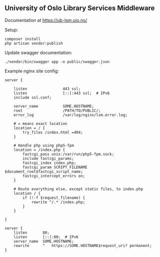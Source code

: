 ## University of Oslo Library Services Middleware

Documentation at https://ub-lsm.uio.no/

Setup:

    composer install
    php artisan vendor:publish

Update swagger documentation:

    ./vendor/bin/swagger app -o public/swagger.json

Example nginx site config:

```
server {

    listen                443 ssl;
    listen                [::]:443 ssl;  # IPv6
    include ssl.conf;

    server_name           SOME.HOSTNAME;
    root                  /PATH/TO/PUBLIC/;
    error_log             /var/log/nginx/lsm.error.log;

    # = means exact location
    location = / {
        try_files /index.html =404;
    }

    # Handle php using php5-fpm
    location = /index.php {
        fastcgi_pass unix:/var/run/php5-fpm.sock;
        include fastcgi_params;
        fastcgi_index index.php;
        fastcgi_param SCRIPT_FILENAME $document_root$fastcgi_script_name;
        fastcgi_intercept_errors on;
    }

    # Route everything else, except static files, to index.php
    location / {
        if (!-f $request_filename) {
            rewrite ^/.* /index.php;
        }
    }

}

server {
    listen       80;
    listen       [::]:80;  # IPv6
    server_name  SOME.HOSTNAME;
    rewrite      ^   https://SOME.HOSTNAME$request_uri? permanent;
}

```
